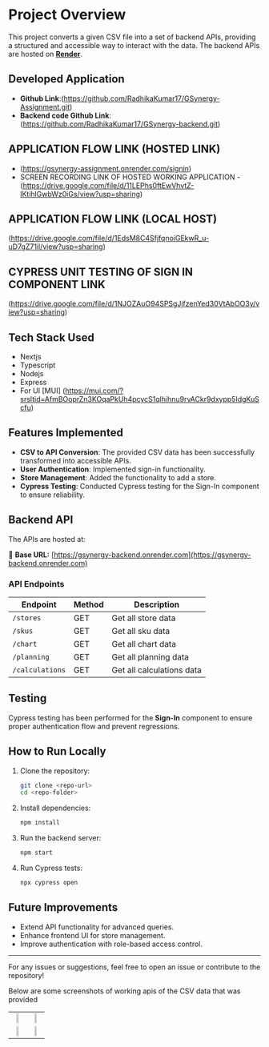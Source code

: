 # Project Overview

This project converts a given CSV file into a set of backend APIs, providing a structured and accessible way to interact with the data. The backend APIs are hosted on **[Render](https://render.com/)**.
## Developed Application 
- **Github Link**:(https://github.com/RadhikaKumar17/GSynergy-Assignment.git)
- **Backend code Github Link**:(https://github.com/RadhikaKumar17/GSynergy-backend.git)

## APPLICATION FLOW LINK  (HOSTED LINK)
- (https://gsynergy-assignment.onrender.com/signin)
- SCREEN RECORDING LINK  OF HOSTED WORKING APPLICATION - (https://drive.google.com/file/d/11LEPhs0ftEwVhvtZ-lKtihlGwbWz0iGs/view?usp=sharing)
## APPLICATION FLOW LINK  (LOCAL HOST)
(https://drive.google.com/file/d/1EdsM8C4SfjfqnoiGEkwR_u-uD7gZ71il/view?usp=sharing)
## CYPRESS UNIT TESTING OF SIGN IN COMPONENT LINK 
(https://drive.google.com/file/d/1NJOZAuO94SPSgJjfzenYed30VtAbOO3y/view?usp=sharing)
## Tech Stack Used 
- Nextjs
- Typescript
- Nodejs
- Express
- For UI [MUI] (https://mui.com/?srsltid=AfmBOoprZn3KOqaPkUh4pcycS1qlhihnu9rvACkr9dxypp5IdgKuScfu)
## Features Implemented

- **CSV to API Conversion**: The provided CSV data has been successfully transformed into accessible APIs.
- **User Authentication**: Implemented sign-in functionality.
- **Store Management**: Added the functionality to add a store.
- **Cypress Testing**: Conducted Cypress testing for the Sign-In component to ensure reliability.

## Backend API

The APIs are hosted at:

🔗 **Base URL:** [https://gsynergy-backend.onrender.com](https://gsynergy-backend.onrender.com)

### API Endpoints

| Endpoint      | Method | Description                          |
| ------------- | ------ | ------------------------------------ |
| `/stores` | GET   | Get all store data       |
| `/skus` | GET   | Get all sku data                     |
| `/chart`   | GET    | Get all  chart data |
| `/planning`   | GET    | Get all  planning data |
| `/calculations`   | GET    | Get all  calculations data |



## Testing

Cypress testing has been performed for the **Sign-In** component to ensure proper authentication flow and prevent regressions.

## How to Run Locally

1. Clone the repository:
   ```sh
   git clone <repo-url>
   cd <repo-folder>
   ```
2. Install dependencies:
   ```sh
   npm install
   ```
3. Run the backend server:
   ```sh
   npm start
   ```
4. Run Cypress tests:
   ```sh
   npx cypress open
   ```

## Future Improvements

- Extend API functionality for advanced queries.
- Enhance frontend UI for store management.
- Improve authentication with role-based access control.

---

For any issues or suggestions, feel free to open an issue or contribute to the repository!

Below are some screenshots of working apis of the CSV data that was provided
<table>
  <tr>
    <td align="center">
      <img src="https://github.com/user-attachments/assets/64bc48c4-e89e-4b25-8bbb-94be9c841e64" width="45%">
    </td>
    <td align="center">
      <img src="(https://github.com/user-attachments/assets/a0ae4f00-78d5-4c0b-bda3-a5ca3f702d92" width="45%">
    </td>
  </tr>
  <tr>
    <td align="center">
      <img src="https://github.com/user-attachments/assets/b2bb98b3-3ef0-4e67-ad90-9d39c550d500" width="45%">
    </td>
    <td align="center">
      <img src="https://github.com/user-attachments/assets/5fb72dba-7a4b-435f-a2cc-3bc4155c6be9" width="45%">
    </td>
  </tr>
</table>


